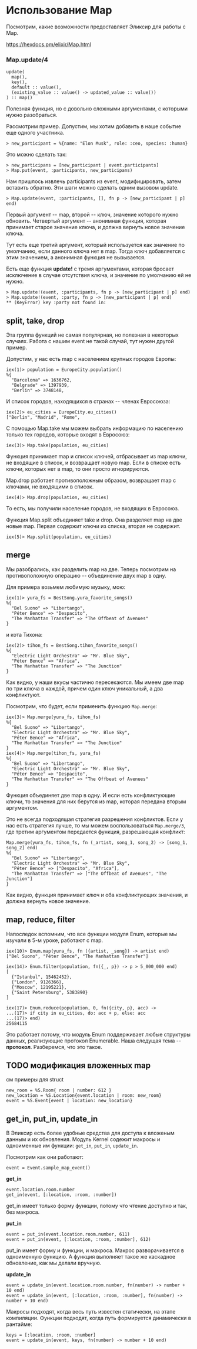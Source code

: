 # Использование Map

Посмотрим, какие возможности предоставляет Эликсир для работы с Map.

https://hexdocs.pm/elixir/Map.html


### Map.update/4

```
update(
  map(),
  key(),
  default :: value(),
  (existing_value :: value() -> updated_value :: value())
) :: map()
```

Полезная функция, но с довольно сложными аргументами, с которыми нужно разобраться.

Рассмотрим пример. Допустим, мы хотим добавить в наше событие еще одного участника.
```
> new_participant = %{name: "Elon Musk", role: :ceo, species: :human}
```

Это можно сделать так:
```
> new_participans = [new_participant | event.participants]
> Map.put(event, :participants, new_participans)
```

Нам пришлось извлечь participants из event, модифицировать, затем вставить обратно. Эти шаги можно сделать одним вызовом update.

```
> Map.update(event, :participants, [], fn p -> [new_participant | p] end)
```

Первый аргумент -- map, второй -- ключ, значение которого нужно обновить. Четвертый аргумент -- анонимная функция, которая принимает старое значение ключа, и должна вернуть новое значение ключа.

Тут есть еще третий аргумент, который используется как значение по умолчанию, если данного ключа нет в map. Тогда ключ добавляется с этим значением, а анонимная функция не вызывается.

Есть еще функция **update!** с тремя аргументами, которая бросает исключение в случае отсутствия ключа, и значение по умолчанию ей не нужно.
```
> Map.update!(event, :participants, fn p -> [new_participant | p] end)
> Map.update!(event, :party, fn p -> [new_participant | p] end)
** (KeyError) key :party not found in:
```


## split, take, drop

Эта группа функций не самая популярная, но полезная в некоторых случаях. Работа с нашим event не такой случай, тут нужен другой пример.

Допустим, у нас есть map с населением крупных городов Европы:
```
iex(1)> population = EuropeCity.population()
%{
  "Barcelona" => 1636762,
  "Belgrade" => 1397939,
  "Berlin" => 3748148,
```

И список городов, находящихся в странах -- членах Евросоюза:
```
iex(2)> eu_cities = EuropeCity.eu_cities()
["Berlin", "Madrid", "Rome",
```

С помощью Map.take мы можем выбрать информацию по населению только тех городов, которые входят в Евросоюз:
```
iex(3)> Map.take(population, eu_cities)
```
Функция принимает map и список ключей, отбрасывает из map ключи, не входящие в список, и возвращает новую map. Если в списке есть ключи, которых нет в map, то они просто игнорируются.

Map.drop работает противоположным образом, возвращает map с ключами, не входящими в список.
```
iex(4)> Map.drop(population, eu_cities)
```
То есть, мы получили население городов, не входящих в Евросоюз.

Функция Map.split объединяет take и drop. Она разделяет map на две новые map. Первая содержит ключи из списка, вторая не содержит.
```
iex(5)> Map.split(population, eu_cities)
```

## merge

Мы разобрались, как разделить map на две. Теперь посмотрим на противоположную операцию -- объединение двух map в одну.

Для примера возьмем любимую музыку, мою:
```
iex(1)> yura_fs = BestSong.yura_favorite_songs()
%{
  "Bel Suono" => "Libertango",
  "Péter Bence" => "Despacito",
  "The Manhattan Transfer" => "The Offbeat of Avenues"
}
```
и кота Тихона:
```
iex(2)> tihon_fs = BestSong.tihon_favorite_songs()
%{
  "Electric Light Orchestra" => "Mr. Blue Sky",
  "Péter Bence" => "Africa",
  "The Manhattan Transfer" => "The Junction"
}
```

Как видно, у наши вкусы частично пересекаются. Мы имеем две map по три ключа в каждой, причем один ключ уникальный, а два конфликтуют.

Посмотрим, что будет, если применить функцию `Map.merge`:
```
iex(3)> Map.merge(yura_fs, tihon_fs)
%{
  "Bel Suono" => "Libertango",
  "Electric Light Orchestra" => "Mr. Blue Sky",
  "Péter Bence" => "Africa",
  "The Manhattan Transfer" => "The Junction"
}
iex(4)> Map.merge(tihon_fs, yura_fs)
%{
  "Bel Suono" => "Libertango",
  "Electric Light Orchestra" => "Mr. Blue Sky",
  "Péter Bence" => "Despacito",
  "The Manhattan Transfer" => "The Offbeat of Avenues"
}
```
Функция объединяет две map в одну. И если есть конфликтующие ключи, то значения для них берутся из map, которая передана вторым аргументом.

Это не всегда подходящая стратегия разрешения конфликтов. Если у нас есть стратегия лучше, то мы можем воспользоваться `Map.merge/3`, где третим аргументом передается функция, разрешающая конфликт:

```
Map.merge(yura_fs, tihon_fs, fn (_artist, song_1, song_2) -> [song_1, song_2] end)
%{
  "Bel Suono" => "Libertango",
  "Electric Light Orchestra" => "Mr. Blue Sky",
  "Péter Bence" => ["Despacito", "Africa"],
  "The Manhattan Transfer" => ["The Offbeat of Avenues", "The Junction"]
}
```

Как видно, функция принимает ключ и оба конфликтующих значения, и должна вернуть новое значение.


## map, reduce, filter

Напоследок вспомним, что все функции модуля Enum, которые мы изучали в 5-м уроке, работают с map.

```
iex(10)> Enum.map(yura_fs, fn ({artist, _song}) -> artist end)
["Bel Suono", "Péter Bence", "The Manhattan Transfer"]

iex(14)> Enum.filter(population, fn({_, p}) -> p > 5_000_000 end)
[
  {"Istanbul", 15462452},
  {"London", 9126366},
  {"Moscow", 12195221},
  {"Saint Petersburg", 5383890}
]

iex(17)> Enum.reduce(population, 0, fn({city, p}, acc) ->
...(17)> if city in eu_cities, do: acc + p, else: acc
...(17)> end)
25684115
```

Это работает потому, что модуль Enum поддерживает любые структуры данных, реализующие протокол Enumerable. Наша следущая тема -- **протокол**. Разберемся, что это такое.


## TODO модификация вложенных map

см примеры для struct
```
new_room = %S.Room{ room | number: 612 }
new_location = %S.Location{event.location | room: new_room}
event = %S.Event{event | location: new_location}
```


## get_in, put_in, update_in

В Эликсир есть более удобные средства для доступа к вложеным данным и их обновления. Модуль Kernel содежит макросы и одноименные им функции: `get_in`, `put_in`, `update_in`.

Посмотрим как они работают:
```
event = Event.sample_map_event()
```

**get_in**
```
event.location.room.number
get_in(event, [:location, :room, :number])
```
get_in имеет только форму функции, потому что чтение доступно и так, без макроса.

**put_in**
```
event = put_in(event.location.room.number, 611)
event = put_in(event, [:location, :room, :number], 612)
```
put_in имеет форму и функции, и макроса. Макрос разворачивается в одноименную функцию. А функция выполняет такое же каскадное обновление, как мы делали вручную.

**update_in**
```
event = update_in(event.location.room.number, fn(number) -> number + 10 end)
event = update_in(event, [:location, :room, :number], fn(number) -> number + 10 end)
```
Макросы подходят, когда весь путь известен статически, на этапе компиляции. Функции подходят, когда путь формируется динамически в рантайме:
```
keys = [:location, :room, :number]
event = update_in(event, keys, fn(number) -> number + 10 end)
```
